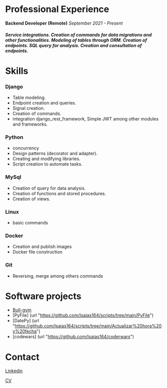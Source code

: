 # Professional Experience

**Backend Developer (Remote)** *September 2021 - Present*

##### Service integrations. Creation of commands for data migrations and other functionalities. Modeling of tables through ORM. Creation of endpoints. SQL query for analysis. Creation and consultation of endpoints.

# Skills

### Django

* Table modeling.
* Endpoint creation and queries.
* Signal creation.
* Creation of commands.
* integration django_rest_framework, Simple JWT among other modules and   frameworks.

### Python 

* concurrency 
* Design patterns (decorator and adapter).
* Creating and modifying libraries.
* Script creation to automate tasks.

### MySql 

* Creation of query for data analysis.
* Creation of functions and stored procedures.
* Creation of views.

### Linux

* basic commands

### Docker 

* Creation and publish images
* Docker file construction


### Git

* Reversing, merge among others commands

# Software projects

* [Bull-gym](url "https://github.com/Isaias164/bull-gym")
* [PyFile] (url "https://github.com/Isaias164/scripts/tree/main/PyFile")
* [DatePy] (url "https://github.com/Isaias164/scripts/tree/main/Actualizar%20hora%20y%20fecha")
* [codewars] (url "https://github.com/Isaias164/coderwars")

# Contact

[Linkedin](https://www.linkedin.com/in/isaias-sosa-2286811b9/)

[CV](https://www.canva.com/design/DAERA4uOa6A/snITO4bXKroDZ08qhjk00g/view?utm_content=DAERA4uOa6A&utm_campaign=designshare&utm_medium=link2&utm_source=sharebutton)
